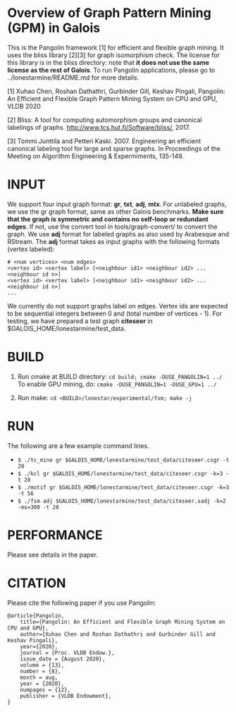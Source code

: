Overview of Graph Pattern Mining (GPM) in Galois
================================================================================

This is the Pangolin framework [1] for efficient and flexible graph mining. 
It uses the bliss library [2][3] for graph isomorphism check. 
The license for this library is in the bliss directory: 
note that **it does not use the same license as the rest of Galois**.
To run Pangolin applications, please go to ../lonestarmine/README.md
for more details.

[1] Xuhao Chen, Roshan Dathathri, Gurbinder Gill, Keshav Pingali, 
Pangolin: An Efficient and Flexible Graph Pattern Mining System on CPU and GPU, VLDB 2020

[2] Bliss: A tool for computing automorphism groups and canonical 
labelings of graphs. http://www.tcs.hut.fi/Software/bliss/, 2017.

[3] Tommi Junttila and Petteri Kaski. 2007. Engineering an efficient 
canonical labeling tool for large and sparse graphs. In Proceedings 
of the Meeting on Algorithm Engineering & Expermiments, 135-149.

INPUT
===========

We support four input graph format: **gr**, **txt**, **adj**, **mtx**.
For unlabeled graphs, we use the gr graph format, same as other Galois benchmarks.
**Make sure that the graph is symmetric and contains no self-loop or redundant edges**.
If not, use the convert tool in tools/graph-convert/ to convert the graph.
We use **adj** format for labeled graphs as also used by Arabesque and RStream.
The **adj** format takes as input graphs with the following formats (vertex labeled):

```
# <num vertices> <num edges>
<vertex id> <vertex label> [<neighbour id1> <neighbour id2> ... <neighbour id n>]
<vertex id> <vertex label> [<neighbour id1> <neighbour id2> ... <neighbour id n>]
...
```

We currently do not support graphs label on edges.
Vertex ids are expected to be sequential integers between 0 and (total number of vertices - 1).
For testing, we have prepared a test graph **citeseer** in $GALOIS_HOME/lonestarmine/test_data.

BUILD
===========

1. Run cmake at BUILD directory: 
`cd build; cmake -DUSE_PANGOLIN=1 ../`
To enable GPU mining, do: 
`cmake -DUSE_PANGOLIN=1 -DUSE_GPU=1 ../`

2. Run make: 
`cd <BUILD>/lonestar/experimental/fsm; make -j`

RUN
===========

The following are a few example command lines.

- `$ ./tc_mine gr $GALOIS_HOME/lonestarmine/test_data/citeseer.csgr -t 28`
- `$ ./kcl gr $GALOIS_HOME/lonestarmine/test_data/citeseer.csgr -k=3 -t 28`
- `$ ./motif gr $GALOIS_HOME/lonestarmine/test_data/citeseer.csgr -k=3 -t 56`
- `$ ./fsm adj $GALOIS_HOME/lonestarmine/test_data/citeseer.sadj -k=2 -ms=300 -t 28`

PERFORMANCE
===========

Please see details in the paper.

CITATION
==========

Please cite the following paper if you use Pangolin:

```
@article{Pangolin,
	title={Pangolin: An Efficient and Flexible Graph Mining System on CPU and GPU},
	author={Xuhao Chen and Roshan Dathathri and Gurbinder Gill and Keshav Pingali},
	year={2020},
	journal = {Proc. VLDB Endow.},
	issue_date = {August 2020},
	volume = {13},
	number = {8},
	month = aug,
	year = {2020},
	numpages = {12},
	publisher = {VLDB Endowment},
}
```

